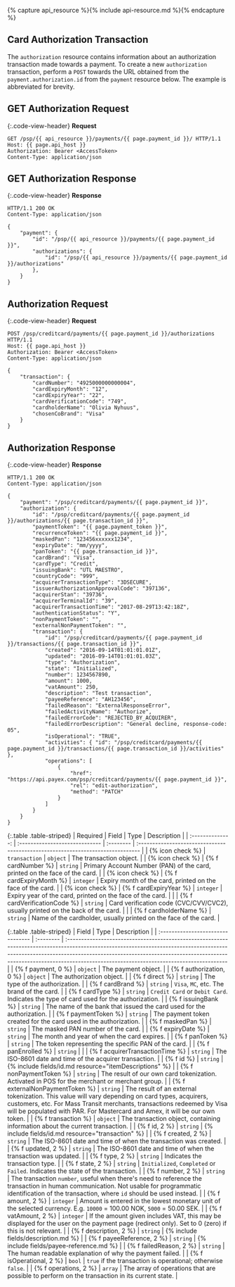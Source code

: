 {% capture api_resource %}{% include api-resource.md %}{% endcapture %}

## Card Authorization Transaction

The `authorization` resource contains information about an authorization
transaction made towards a payment. To create a new `authorization` transaction,
perform a `POST` towards the URL obtained from the `payment.authorization.id`
from the `payment` resource below. The example is abbreviated for brevity.

## GET Authorization Request

{:.code-view-header}
**Request**

```http
GET /psp/{{ api_resource }}/payments/{{ page.payment_id }}/ HTTP/1.1
Host: {{ page.api_host }}
Authorization: Bearer <AccessToken>
Content-Type: application/json
```

## GET Authorization Response

{:.code-view-header}
**Response**

```http
HTTP/1.1 200 OK
Content-Type: application/json

{
    "payment": {
        "id": "/psp/{{ api_resource }}/payments/{{ page.payment_id }}",
        "authorizations": {
            "id": "/psp/{{ api_resource }}/payments/{{ page.payment_id }}/authorizations"
        },
    }
}
```

## Authorization Request

{:.code-view-header}
**Request**

```http
POST /psp/creditcard/payments/{{ page.payment_id }}/authorizations HTTP/1.1
Host: {{ page.api_host }}
Authorization: Bearer <AccessToken>
Content-Type: application/json

{
    "transaction": {
        "cardNumber": "4925000000000004",
        "cardExpiryMonth": "12",
        "cardExpiryYear": "22",
        "cardVerificationCode": "749",
        "cardholderName": "Olivia Nyhuus",
        "chosenCoBrand": "Visa"
    }
}
```

## Authorization Response

{:.code-view-header}
**Response**

```http
HTTP/1.1 200 OK
Content-Type: application/json

{
    "payment": "/psp/creditcard/payments/{{ page.payment_id }}",
    "authorization": {
        "id": "/psp/creditcard/payments/{{ page.payment_id }}/authorizations/{{ page.transaction_id }}",
        "paymentToken": "{{ page.payment_token }}",
        "recurrenceToken": "{{ page.payment_id }}",
        "maskedPan": "123456xxxxxx1234",
        "expiryDate": "mm/yyyy",
        "panToken": "{{ page.transaction_id }}",
        "cardBrand": "Visa",
        "cardType": "Credit",
        "issuingBank": "UTL MAESTRO",
        "countryCode": "999",
        "acquirerTransactionType": "3DSECURE",
        "issuerAuthorizationApprovalCode": "397136",
        "acquirerStan": "39736",
        "acquirerTerminalId": "39",
        "acquirerTransactionTime": "2017-08-29T13:42:18Z",
        "authenticationStatus": "Y",
        "nonPaymentToken": "",
        "externalNonPaymentToken": "",
        "transaction": {
            "id": "/psp/creditcard/payments/{{ page.payment_id }}/transactions/{{ page.transaction_id }}",
            "created": "2016-09-14T01:01:01.01Z",
            "updated": "2016-09-14T01:01:01.03Z",
            "type": "Authorization",
            "state": "Initialized",
            "number": 1234567890,
            "amount": 1000,
            "vatAmount": 250,
            "description": "Test transaction",
            "payeeReference": "AH123456",
            "failedReason": "ExternalResponseError",
            "failedActivityName": "Authorize",
            "failedErrorCode": "REJECTED_BY_ACQUIRER",
            "failedErrorDescription": "General decline, response-code: 05",
            "isOperational": "TRUE",
            "activities": { "id": "/psp/creditcard/payments/{{ page.payment_id }}/transactions/{{ page.transaction_id }}/activities" },
            "operations": [
                {
                    "href": "https://api.payex.com/psp/creditcard/payments/{{ page.payment_id }}",
                    "rel": "edit-authorization",
                    "method": "PATCH"
                }
            ]
        }
    }
}
```

{:.table .table-striped}
|     Required     | Field                          | Type      | Description                                                                     |
| :--------------: | :----------------------------- | :-------- | :------------------------------------------------------------------------------ |
| {% icon check %} | `transaction`                  | `object`  | The transaction object.                                                         |
| {% icon check %} | {% f cardNumber %}           | `string`  | Primary Account Number (PAN) of the card, printed on the face of the card.      |
| {% icon check %} | {% f cardExpiryMonth %}      | `integer` | Expiry month of the card, printed on the face of the card.                      |
| {% icon check %} | {% f cardExpiryYear %}       | `integer` | Expiry year of the card, printed on the face of the card.                       |
|                  | {% f cardVerificationCode %} | `string`  | Card verification code (CVC/CVV/CVC2), usually printed on the back of the card. |
|                  | {% f cardholderName %}       | `string`  | Name of the cardholder, usually printed on the face of the card.               |

{:.table .table-striped}
| Field                             | Type      | Description                                                                                                                                                                                                                                                                                          |
| :-------------------------------- | :-------- | :--------------------------------------------------------------------------------------------------------------------------------------------------------------------------------------------------------------------------------------------------------------------------------------------------- |
| {% f payment, 0 %}                         | `object`  | The payment object.                                                                                                                                                                                                                                                                                  |
| {% f authorization, 0 %}                   | `object`  | The authorization object.                                                                                                                                                                                                                                                                            |
| {% f direct %}                  | `string`  | The type of the authorization.                                                                                                                                                                                                                                                                       |
| {% f cardBrand %}               | `string`  | `Visa`, `MC`, etc. The brand of the card.                                                                                                                                                                                                                                                            |
| {% f cardType %}                | `string`  | `Credit Card` or `Debit Card`. Indicates the type of card used for the authorization.                                                                                                                                                                                                                |
| {% f issuingBank %}             | `string`  | The name of the bank that issued the card used for the authorization.                                                                                                                                                                                                                                |
| {% f paymentToken %}            | `string`  | The payment token created for the card used in the authorization.                                                                                                                                                                                                                                    |
| {% f maskedPan %}               | `string`  | The masked PAN number of the card.                                                                                                                                                                                                                                                                   |
| {% f expiryDate %}              | `string`  | The month and year of when the card expires.                                                                                                                                                                                                                                                         |
| {% f panToken %}                | `string`  | The token representing the specific PAN of the card.                                                                                                                                                                                                                                                 |
| {% f panEnrolled %}             | `string`  |                                                                                                                                                                                                                                                                                                      |
| {% f acquirerTransactionTime %} | `string`  | The ISO-8601 date and time of the acquirer transaction.                                                                                                                                                                                                                                 |
| {% f id %}                      | `string`  | {% include fields/id.md resource="itemDescriptions" %}                                                                                                                                                                                                                                    |
| {% f nonPaymentToken %}         | `string`  | The result of our own card tokenization. Activated in POS for the merchant or merchant group.                                                                                                                                                                                                    |
| {% f externalNonPaymentToken %} | `string`  | The result of an external tokenization. This value will vary depending on card types, acquirers, customers, etc. For Mass Transit merchants, transactions redeemed by Visa will be populated with PAR. For Mastercard and Amex, it will be our own token.                                                                                                                                                                 |
| {% f transaction %}             | `object`  | The transaction object, containing information about the current transaction.                                                                                                                                                                                                                        |
| {% f id, 2 %}                     | `string`  | {% include fields/id.md resource="transaction" %}                                                                                                                                                                                                                                         |
| {% f created, 2 %}                | `string`  | The ISO-8601 date and time of when the transaction was created.                                                                                                                                                                                                                                      |
| {% f updated, 2 %}                | `string`  | The ISO-8601 date and time of when the transaction was updated.                                                                                                                                                                                                                                      |
| {% f type, 2 %}                   | `string`  | Indicates the transaction type.                                                                                                                                                                                                                                                                      |
| {% f state, 2 %}                  | `string`  | `Initialized`, `Completed` or `Failed`. Indicates the state of the transaction.                                                                                                                                                                                                                      |
| {% f number, 2 %}                 | `string`  | The transaction `number`, useful when there's need to reference the transaction in human communication. Not usable for programmatic identification of the transaction, where `id` should be used instead.                                                                                         |
| {% f amount, 2 %}                 | `integer` | Amount is entered in the lowest monetary unit of the selected currency. E.g. `10000` = 100.00 NOK, `5000` = 50.00 SEK.                                                                                                                                                                             |
| {% f vatAmount, 2 %}              | `integer` | If the amount given includes VAT, this may be displayed for the user on the payment page (redirect only). Set to 0 (zero) if this is not relevant.                                                                                                                                                   |
| {% f description, 2 %}            | `string`  | {% include fields/description.md %}                                                                                                                                                                                                                          |
| {% f payeeReference, 2 %}         | `string`  | {% include fields/payee-reference.md %}                                                                                                                                                                                                                      |
| {% f failedReason, 2 %}           | `string`  | The human readable explanation of why the payment failed.                                                                                                                                                                                                                                            |
| {% f isOperational, 2 %}          | `bool`    | `true` if the transaction is operational; otherwise `false`.                                                                                                                                                                                                                                         |
| {% f operations, 2 %}             | `array`   | The array of operations that are possible to perform on the transaction in its current state.                                                                                                                                                                                                        |
